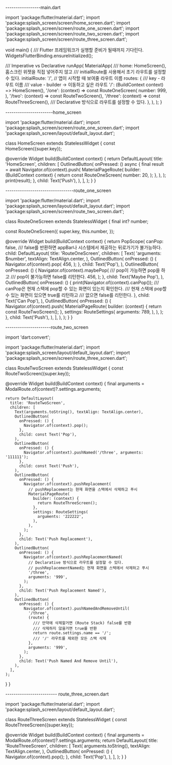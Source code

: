-----------------main.dart

import 'package:flutter/material.dart';
import 'package:splash_screen/screen/home_screen.dart';
import 'package:splash_screen/screen/route_one_screen.dart';
import 'package:splash_screen/screen/route_two_screen.dart';
import 'package:splash_screen/screen/route_three_screen.dart';

void main() {
  /// Flutter 프레임워크가 실행할 준비가 될때까지 기다린다.
  WidgetsFlutterBinding.ensureInitialized();

  /// Imperative vs Declarative
  runApp(
    MaterialApp(
      /// home: HomeScreen(), 홈스크린 위젯을 직접 넣어주지 않고
      /// initialRoute를 사용해서 초기 라우트를 설정할 수 있다.
      initialRoute: '/',  // 앱이 시작할 때 보여줄 라우트 이름
      routes: {
        /// key - 라우트 이름
        /// value - builder -> 이동하고 싶은 라우트
        '/': (BuildContext context) => HomeScreen(),
        '/one': (context) => const RouteOneScreen(
          number: 999,
        ),
        '/two': (context) => const RouteTwoScreen(),
        '/three': (context) => const RouteThreeScreen(),
        /// Declarative 방식으로 라우트를 설정할 수 있다.
      },
    ),
  );
}






-----------------------home_screen

import 'package:flutter/material.dart';
import 'package:splash_screen/screen/route_one_screen.dart';
import 'package:splash_screen/layout/default_layout.dart';

class HomeScreen extends StatelessWidget {
  const HomeScreen({super.key});

  @override
  Widget build(BuildContext context) {
    return DefaultLayout(
      title: 'HomeScreen',
      children: [
        OutlinedButton(
          onPressed: () async {
            final result = await Navigator.of(context).push(
              MaterialPageRoute(
                builder: (BuildContext context) {
                  return const RouteOneScreen(
                    number: 20,
                  );
                },
              ),
            );
            print(result);
          },
          child: Text('Push'),
        ),
      ],
    );
  }
}


---------------------------------route_one_screen

import 'package:flutter/material.dart';
import 'package:splash_screen/layout/default_layout.dart';
import 'package:splash_screen/screen/route_two_screen.dart';

class RouteOneScreen extends StatelessWidget {
  final int? number;

  const RouteOneScreen({
    super.key,
    this.number,
    });

  @override
  Widget build(BuildContext context) {
    return PopScope(
      canPop: false,
      /// false를 반환하면 appBar나 시스템에서 제공하는 뒤로가기가 불가능하다.
    child:  DefaultLayout(
        title: 'RouteOneScreen',
        children: [
          Text(
            'arguments: $number',
            textAlign: TextAlign.center,
          ),
          OutlinedButton(
            onPressed: () {
              Navigator.of(context).pop(
                456,
              );
            },
            child: Text('Pop'),
          ),
          OutlinedButton(
            onPressed: () {
              Navigator.of(context).maybePop(
                /// pop이 가능하면 pop을 하고
                /// pop이 불가능하면 false를 리턴한다.
                456,
              );
            },
            child: Text('Maybe Pop'),
          ),
          OutlinedButton(
            onPressed: () {
              print(Navigator.of(context).canPop());
              /// canPop은 현재 스택에 pop할 수 있는 화면이 있는지 확인한다.
              /// 현재 스택에 pop할 수 있는 화면이 있으면 true를 리턴하고
              /// 없으면 false를 리턴한다.
            },
            child: Text('Can Pop'),
          ),
          OutlinedButton(
            onPressed: () {
              Navigator.of(context).push(
                MaterialPageRoute(
                  builder: (context) {
                    return const RouteTwoScreen();
                  },
                  settings: RouteSettings(
                    arguments: 789,
                  ),
                ),
              );
            },
            child: Text('Push'),
          ),
        ],
      ),
    );
  }
}


----------------------route_two_screen

import 'dart:convert';

import 'package:flutter/material.dart';
import 'package:splash_screen/layout/default_layout.dart';
import 'package:splash_screen/screen/route_three_screen.dart';

class RouteTwoScreen extends StatelessWidget {
  const RouteTwoScreen({super.key});

  @override
  Widget build(BuildContext context) {
    final arguments = ModalRoute.of(context)?.settings.arguments;

    return DefaultLayout(
      title: 'RouteTwoScreen',
      children: [
        Text(arguments.toString(), textAlign: TextAlign.center),
        OutlinedButton(
          onPressed: () {
            Navigator.of(context).pop();
          },
          child: const Text('Pop'),
        ),
        OutlinedButton(
          onPressed: () {
            Navigator.of(context).pushNamed('/three', arguments: '111111');
          },
          child: const Text('Push'),
        ),
        OutlinedButton(
          onPressed: () {
            Navigator.of(context).pushReplacement(
              // pushReplacement는 현재 화면을 스택에서 삭제하고 푸시
              MaterialPageRoute(
                builder: (context) {
                  return RouteThreeScreen();
                },
                settings: RouteSettings(
                  arguments: '222222',
                ),
              ),
            );
          },
          child: Text('Push Replacement'),
        ),
        OutlinedButton(
          onPressed: () {
            Navigator.of(context).pushReplacementNamed(
              // Declarative 방식으로 라우트를 설정할 수 있다.
              // pushReplacementNamed는 현재 화면을 스택에서 삭제하고 푸시
              '/three',
              arguments: '999',
            );
          },
          child: Text('Push Replacement Named'),
        ),
        OutlinedButton(
          onPressed: () {
            Navigator.of(context).pushNamedAndRemoveUntil(
              '/three',
              (route) {
                /// 만약에 삭제할거면 (Route Stack) false를 반환
                /// 삭제하지 않을거면 true를 반환
                return route.settings.name == '/';
                /// '/' 라우트를 제외한 모든 스택 삭제
              },
              arguments: '999',
            );
          },
          child: Text('Push Named And Remove Until'),
        ),
      ],
    );
  }
}


------------------------- route_three_screen.dart



import 'package:flutter/material.dart';
import 'package:splash_screen/layout/default_layout.dart';

class RouteThreeScreen extends StatelessWidget {
  const RouteThreeScreen({super.key});

  @override
  Widget build(BuildContext context) {
    final arguments = ModalRoute.of(context)?.settings.arguments;
    return DefaultLayout(
      title: 'RouteThreeScreen',
      children: [
        Text(
          arguments.toString(),
          textAlign: TextAlign.center,
        ),
        OutlinedButton(
          onPressed: () {
            Navigator.of(context).pop();
          }, 
          child: Text('Pop'),
        ),
      ],
    );
  }
}